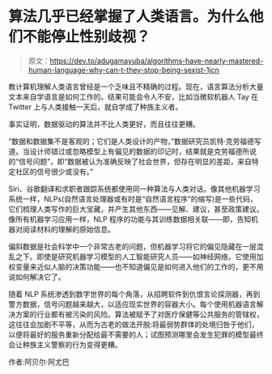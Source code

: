 # 算法几乎已经掌握了人类语言。为什么他们不能停止性别歧视？

> 原文：<https://dev.to/adugamayuba/algorithms-have-nearly-mastered-human-language-why-can-t-they-stop-being-sexist-1jcn>

教计算机理解人类语言曾经是一个乏味且不精确的过程。现在，语言算法分析大量文本来自学语言是如何工作的。结果可能会令人不安，比如当微软机器人 Tay 在 Twitter 上与人类接触一天后，就自学成了种族主义者。

事实证明，数据驱动的算法并不比人类更好，而且往往更糟。

“数据和数据集不是客观的；它们是人类设计的产物，”数据研究员凯特·克劳福德写道。当设计师错过或忽略模型上有偏见的数据的印记时，结果就是克劳福德所说的“信号问题”，即“数据被认为准确反映了社会世界，但存在明显的差距，来自特定社区的信号很少或没有。”

Siri、谷歌翻译和求职者跟踪系统都使用同一种算法与人类对话。像其他机器学习系统一样，NLPs(自然语言处理器或有时是“自然语言程序”的缩写)是一些代码，它们梳理人类写作的巨大宝藏，并产生其他东西——见解、建议，甚至政策建议。像所有机器学习应用一样，NLP 程序的功能与其训练数据相关联——即，告知机器对阅读材料的理解的原始信息。

偏斜数据是社会科学中一个非常古老的问题，但机器学习将它的偏见隐藏在一层混乱之下。即使是研究机器学习模型的人工智能研究人员——如神经网络，它使用加权变量来近似人脑的决策功能——也不知道偏见是如何进入他们的工作的，更不用说如何解决它了。

随着 NLP 系统渗透到数字世界的每个角落，从招聘软件到仇恨言论探测器，再到警方数据，信号问题越来越大，以适应现实世界的容器大小。每个使用机器语言解决方案的行业都有被污染的风险。算法被赋予了对医疗保健等公共服务的管辖权，这往往会加剧不平等，从而为古老的做法开脱:将最弱势群体的处境归咎于他们，以便将最好的服务重新分配给最不需要的人；试图预测哪里会发生犯罪的模型最终会让种族主义警察的行为变得更糟。

作者:阿贝尔·阿尤巴